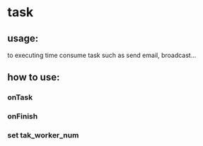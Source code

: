 # task

## usage:

to executing time consume task such as send email, broadcast...
  
## how to use:

### onTask

### onFinish

### set tak_worker_num
